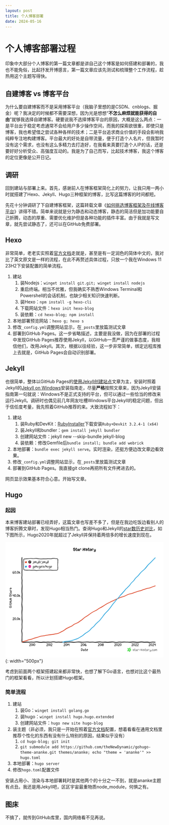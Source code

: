 ```yaml
---
layout: post
title: 个人博客部署
date: 2024-05-16
---
```


# 个人博客部署过程

印象中大部分个人博客的第一篇文章都是讲自己这个博客是如何搭建和部署的，我也不能免俗，比起抒发开博感言，第一篇文章应该先测试和梳理整个工作流程，趁热用这个主题写得快。

## 自建博客 vs 博客平台

为什么要自建博客而不是采用博客平台（我脑子里想的是CSDN、cnblogs、掘金）呢？我决定的时候都不需要深想，因为光是想想“**不怎么麻烦就能获得的自由**”就够我选择自建博客。硬要说我不选择博客平台的原因，大概是这么两点：一是平台出于稳定考虑通常不会给用户多少操作空间，而我的探索欲很重，即使只是博客，我也希望借之尝试各种各样的技术；二是平台追求商业价值的手段会影响我纯粹专注地构建博客。平台最大的好处是自带流量，便于打造个人名片，但我暂时没有这个需求，也没有这么多精力去打造好，在我看来真要打造个人IP的话，还是要好好分析受众、高强度互动的。我是为了自己而写，比起技术博客，我这个博客的定位更像是公开日记。

## 调研

回到建站与部署上来。首先，感谢前人在博客框架简化上的努力，让我只用一两小时就搭建了Hexo、Jekyll、Hugo三种框架的博客，比写这篇博客的时间都短。

先花十分钟调研了下自建博客框架，这篇转载文章《[如何挑选博客框架及在线博客平台](https://www.cnblogs.com/ncphoton/p/16950907.html)》讲得不错。简单来说就是分为静态和动态博客，静态的简洁但是加功能要自己折腾，动态的厚重、需要优化维护但是各种功能的插件丰富。由于我就是写文章，就先尝试静态了，还可以在GitHub免费部署。

## Hexo

非常简单，老老实实照着[官方文档](https://hexo.io/zh-cn/docs/)走就是，甚至是有一定润色的简体中文的，我对比了英文原文是一样的流程，在此不再赘述具体过程，只放一个我在Windows 11 23H2下安装配置的简单流程。

1. 建站
   1. 装Nodejs：`winget install git.git; winget install nodejs`
   2. 重启终端。相当不优雅，但我确实不熟悉Windows Terminal和Powershell的会话机制，也缺少相关知识快速判断。
   3. 装Hexo：`npm install -g hexo-cli`
   4. 下载网站文件：`hexo init hexo-blog`
   5. 装依赖：`cd hexo-blog; npm install`
2. 本地部署预览网站：`hexo g; hexo s`
3. 修改`_config.yml`调整网站显示，在`_posts`里放篇测试文章
4. 部署到GitHub Pages。这一步省略描述，主要是我没做，因为在部署的过程中发现GitHub Pages推荐使用Jekyll，以GitHub一贯严谨的做事态度，我相信他们，改用Jekyll。其次，根据以往经验，这一步非常简单，绑定远程库推上去就是，GitHub Pages会自动识别部署。

## Jekyll

也很简单，整体以GitHub Pages的[使用Jekyll创建站点](https://docs.github.com/zh/pages/setting-up-a-github-pages-site-with-jekyll/creating-a-github-pages-site-with-jekyll)文章为主，安装时照着Jekyll的[Jekyll on Windows](https://jekyllrb.com/docs/installation/windows/)安装指南走，尽量**严格**按照文章来，因为Jekyll安装指南第一句就说：Windows不是正式支持的平台，但可以通过一些恰当的修改来运行Jekyll。调研时也偶见前几年网友吐槽Windows平台Jekyll的稳定问题，但出于信任度考量，我先照着GitHub推荐的来。大致流程如下：

1. 建站
   1. 装Ruby和DevKit：[RubyInstaller](https://rubyinstaller.org/downloads/)下载安装`Ruby+Devkit 3.2.4-1 (x64)`
   2. 装Jekyll和bundler：`gem install jekyll bundler`
   3. 创建网站文件：jekyll new --skip-bundle jekyll-blog
   4. 装依赖：修改Gemfile后`bundle install; bundle add webrick`
2. 本地部署：`bundle exec jekyll serve`。实时渲染，还挺方便边改文章边看效果。
3. 修改`_config.yml`调整网站显示，在`_posts`里放篇测试文章
4. 部署到GitHub Pages。我直接git clone再把所有文件拷进去的。

网页显示效果基本符合心意。开始写文章。

## Hugo

### 起因

本来博客建站部署已经弄好，这篇文章也写差不多了，但是在我边吃饭边看别人的博客折腾文章时，发现Hugo相当热门。查询Hugo和Jekyll的[star数历史对比](https://star-history.com/#jekyll/jekyll&gohugoio/hugo&Date)，如下图所示，Hugo2020年就超过了Jekyll并保持着两倍多的增长速度到现在。

![star-history-20240516](/assets/star-history-20240516.png){: width="500px"}

考虑到前面两个框架搭建起来都非常快，也想了解下Go语言，也想对比这个最热门的框架看看，所以计划搭建Hugo框架。

### 简单流程

1. 建站
   1. 装Go：`winget install golang.go`
   2. 装hugo：`winget install hugo.hugo.extended`
   3. 创建网站文件：`hugo new site hugo-blog`
2. 装主题（非必须，我只是一开始在照着[官方文档](https://gohugo.io/getting-started/quick-start/)配置，想着看看在通用文档里推荐个性化的东西有没有什么特别的原因，结果似乎没有）
   1. `cd hugo-blog; git init`
   3. `git submodule add https://github.com/theNewDynamic/gohugo-theme-ananke.git themes/ananke; echo "theme = 'ananke'" >> hugo.toml`
3. 本地部署：`hugo server`
4. 修改`hogo.toml`配置文件

安装占用小、渲染与本地部署耗时是其他两个的十分之一不到，就是ananke主题有点丑。我还是用Jekyll吧，区区宇宙最重物质node_module，何惧之有。

## 图床

不搞了，就传到GitHub库里，国内网络看不见再说。

